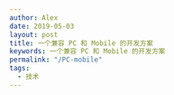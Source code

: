 ```yaml
---
author: Alex
date: 2019-05-03
layout: post
title: 一个兼容 PC 和 Mobile 的开发方案
keywords: 一个兼容 PC 和 Mobile 的开发方案
permalink: "/PC-mobile"
tags:
  - 技术
---
```



